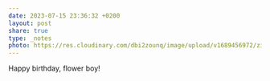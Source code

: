 ```yaml
---
date: 2023-07-15 23:36:32 +0200
layout: post
share: true
type: _notes
photo: https://res.cloudinary.com/dbi2zounq/image/upload/v1689456972/zi5z4zvo58incfztx5up.jpg
---
```

Happy birthday, flower boy!
